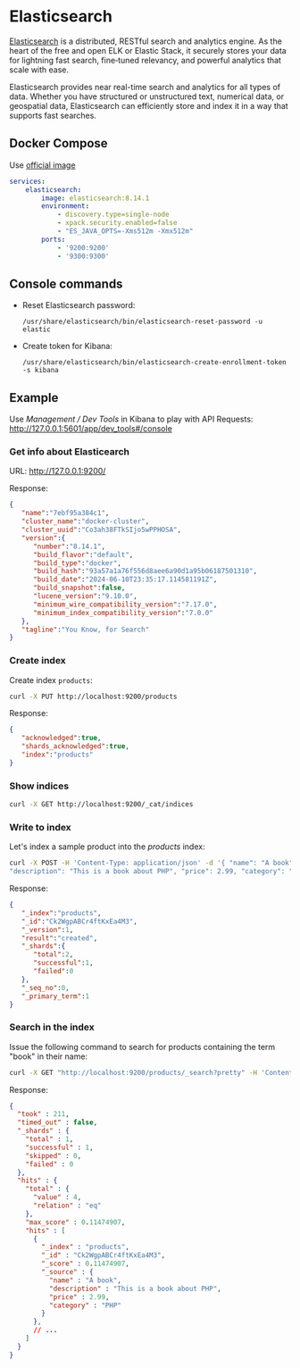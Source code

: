 # Elasticsearch

[Elasticsearch](https://www.elastic.co/guide/en/elasticsearch/reference/current/index.html) is a distributed, RESTful search and analytics engine.
As the heart of the free and open ELK or Elastic Stack, it securely stores your data for lightning fast search, 
fine‑tuned relevancy, and powerful analytics that scale with ease.

Elasticsearch provides near real-time search and analytics for all types of data. 
Whether you have structured or unstructured text, numerical data, or geospatial data, 
Elasticsearch can efficiently store and index it in a way that supports fast searches.

## Docker Compose

Use [official image](https://hub.docker.com/_/elasticsearch)

```yaml
services:
    elasticsearch:
        image: elasticsearch:8.14.1
        environment:
            - discovery.type=single-node
            - xpack.security.enabled=false
            - "ES_JAVA_OPTS=-Xms512m -Xmx512m"
        ports:
            - '9200:9200'
            - '9300:9300'
```

## Console commands

- Reset Elasticsearch password:
    ```
    /usr/share/elasticsearch/bin/elasticsearch-reset-password -u elastic
    ```

- Create token for Kibana:
    ```
    /usr/share/elasticsearch/bin/elasticsearch-create-enrollment-token -s kibana
    ```

## Example

Use *Management / Dev Tools* in Kibana to play with API Requests: http://127.0.0.1:5601/app/dev_tools#/console

### Get info about Elasticearch

URL: http://127.0.0.1:9200/

Response:

```json
{
   "name":"7ebf95a384c1",
   "cluster_name":"docker-cluster",
   "cluster_uuid":"Co3ah38FTkSIjo5wPPHOSA",
   "version":{
      "number":"8.14.1",
      "build_flavor":"default",
      "build_type":"docker",
      "build_hash":"93a57a1a76f556d8aee6a90d1a95b06187501310",
      "build_date":"2024-06-10T23:35:17.114581191Z",
      "build_snapshot":false,
      "lucene_version":"9.10.0",
      "minimum_wire_compatibility_version":"7.17.0",
      "minimum_index_compatibility_version":"7.0.0"
   },
   "tagline":"You Know, for Search"
}
```

### Create index

Create index `products`: 

```bash
curl -X PUT http://localhost:9200/products
```

Response: 

```json
{
   "acknowledged":true,
   "shards_acknowledged":true,
   "index":"products"
}
```

### Show indices

```bash
curl -X GET http://localhost:9200/_cat/indices
```

### Write to index

Let's index a sample product into the *products* index:

```bash
curl -X POST -H 'Content-Type: application/json' -d '{ "name": "A book",
"description": "This is a book about PHP", "price": 2.99, "category": "PHP" }' http://localhost:9200/products/_doc
```

Response: 

```json
{
   "_index":"products",
   "_id":"Ck2WgpABCr4ftKxEa4M3",
   "_version":1,
   "result":"created",
   "_shards":{
      "total":2,
      "successful":1,
      "failed":0
   },
   "_seq_no":0,
   "_primary_term":1
}
```

### Search in the index

Issue the following command to search for products containing the term "book" in their name:

```bash
curl -X GET "http://localhost:9200/products/_search?pretty" -H 'Content-Type: application/json' -d' { "query": { "match": { "name": "book" } } }'
```

Response:

```json
{
  "took" : 211,
  "timed_out" : false,
  "_shards" : {
    "total" : 1,
    "successful" : 1,
    "skipped" : 0,
    "failed" : 0
  },
  "hits" : {
    "total" : {
      "value" : 4,
      "relation" : "eq"
    },
    "max_score" : 0.11474907,
    "hits" : [
      {
        "_index" : "products",
        "_id" : "Ck2WgpABCr4ftKxEa4M3",
        "_score" : 0.11474907,
        "_source" : {
          "name" : "A book",
          "description" : "This is a book about PHP",
          "price" : 2.99,
          "category" : "PHP"
        }
      },
      // ...
    ]
  }
}
```
